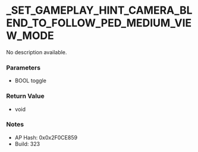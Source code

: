 # _SET_GAMEPLAY_HINT_CAMERA_BLEND_TO_FOLLOW_PED_MEDIUM_VIEW_MODE

No description available.

### Parameters
* BOOL toggle

### Return Value
* void

### Notes
* AP Hash: 0x0x2F0CE859
* Build: 323

